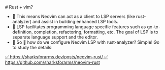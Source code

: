 <p class="main-title-post"># Rust + vim? </p>
<ul class="list-full-desc-post">
<li>📌 This means Neovim can act as a client to LSP servers (like rust-analyzer) and assist in building enhanced LSP tools.
</li>
<li>
📌 LSP facilitates programming language specific features such as go-to-definition, completion, refactoring, formatting, etc. The goal of LSP is to separate language support and the editor.
</li>
<li>
📌 So 🔎 how do we configure Neovim LSP with rust-analyzer? Simple! Go to study the details:
</li>
</ul>
<a href="#">✅ https://sharksforarms.dev/posts/neovim-rust/ </a>
<a href="#">✅ https://github.com/sharksforarms/neovim-rust </a>